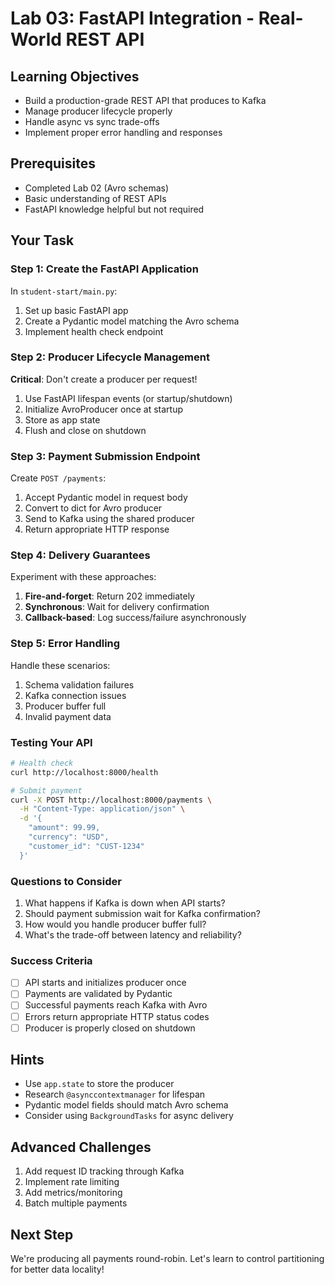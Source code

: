 # Lab 03: FastAPI Integration - Real-World REST API

## Learning Objectives
- Build a production-grade REST API that produces to Kafka
- Manage producer lifecycle properly
- Handle async vs sync trade-offs
- Implement proper error handling and responses

## Prerequisites
- Completed Lab 02 (Avro schemas)
- Basic understanding of REST APIs
- FastAPI knowledge helpful but not required

## Your Task

### Step 1: Create the FastAPI Application
In `student-start/main.py`:
1. Set up basic FastAPI app
2. Create a Pydantic model matching the Avro schema
3. Implement health check endpoint

### Step 2: Producer Lifecycle Management
**Critical**: Don't create a producer per request!
1. Use FastAPI lifespan events (or startup/shutdown)
2. Initialize AvroProducer once at startup
3. Store as app state
4. Flush and close on shutdown

### Step 3: Payment Submission Endpoint
Create `POST /payments`:
1. Accept Pydantic model in request body
2. Convert to dict for Avro producer
3. Send to Kafka using the shared producer
4. Return appropriate HTTP response

### Step 4: Delivery Guarantees
Experiment with these approaches:
1. **Fire-and-forget**: Return 202 immediately
2. **Synchronous**: Wait for delivery confirmation
3. **Callback-based**: Log success/failure asynchronously

### Step 5: Error Handling
Handle these scenarios:
1. Schema validation failures
2. Kafka connection issues
3. Producer buffer full
4. Invalid payment data

### Testing Your API
```bash
# Health check
curl http://localhost:8000/health

# Submit payment
curl -X POST http://localhost:8000/payments \
  -H "Content-Type: application/json" \
  -d '{
    "amount": 99.99,
    "currency": "USD",
    "customer_id": "CUST-1234"
  }'
```

### Questions to Consider
1. What happens if Kafka is down when API starts?
2. Should payment submission wait for Kafka confirmation?
3. How would you handle producer buffer full?
4. What's the trade-off between latency and reliability?

### Success Criteria
- [ ] API starts and initializes producer once
- [ ] Payments are validated by Pydantic
- [ ] Successful payments reach Kafka with Avro
- [ ] Errors return appropriate HTTP status codes
- [ ] Producer is properly closed on shutdown

## Hints
- Use `app.state` to store the producer
- Research `@asynccontextmanager` for lifespan
- Pydantic model fields should match Avro schema
- Consider using `BackgroundTasks` for async delivery

## Advanced Challenges
1. Add request ID tracking through Kafka
2. Implement rate limiting
3. Add metrics/monitoring
4. Batch multiple payments

## Next Step
We're producing all payments round-robin. Let's learn to control partitioning for better data locality!